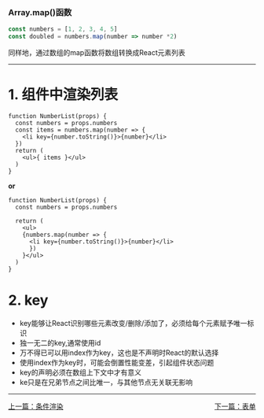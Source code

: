 ### Array.map()函数
````JavaScript
const numbers = [1, 2, 3, 4, 5]
const doubled = numbers.map(number => number *2)
````
同样地，通过数组的map函数将数组转换成React元素列表
***
# 1. 组件中渲染列表
````JSX
function NumberList(props) {
  const numbers = props.numbers
  const items = numbers.map(number => {
    <li key={number.toString()}>{number}</li>
  })
  return (
    <ul>{ items }</ul>
  )
}
````
**or**
````JSX
function NumberList(props) {
  const numbers = props.numbers
  
  return (
    <ul>
    {numbers.map(number => {
      <li key={number.toString()}>{number}</li>
      })
    }</ul>
  )
}
````
# 2. key
- key能够让React识别哪些元素改变/删除/添加了，必须给每个元素赋予唯一标识
- 独一无二的key,通常使用id
- 万不得已可以用index作为key，这也是不声明时React的默认选择
- 使用index作为key时，可能会倒置性能变差，引起组件状态问题
- key的声明必须在数组上下文中才有意义
- ke只是在兄弟节点之间比唯一，与其他节点无关联无影响

***
[上一篇：条件渲染](./07%20Conditional%20Rendering.md)
<u style="float:right;">[下一篇：表单](./09%20Forms.md)</u>